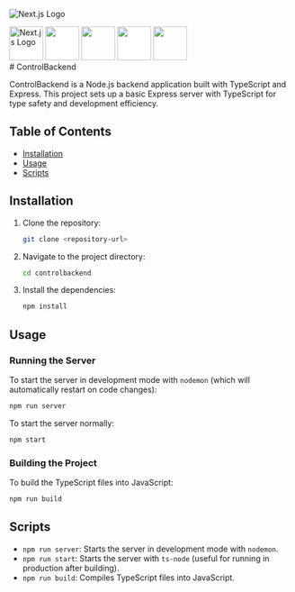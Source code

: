 ![Next.js Logo](https://cdn.jsdelivr.net/gh/devicons/devicon@latest/icons/nextjs/nextjs-original-wordmark.svg)
<div>
<img 
  src="https://cdn.jsdelivr.net/gh/devicons/devicon@latest/icons/nextjs/nextjs-original-wordmark.svg"  
 width="60px" height="60px" 
 style="background-color: white;"
  alt="Next.js Logo"
/>

<img src="https://cdn.jsdelivr.net/gh/devicons/devicon@latest/icons/express/express-original-wordmark.svg" width="60px" height="60px" style="background-color: white;"/>
          
<img src="https://cdn.jsdelivr.net/gh/devicons/devicon@latest/icons/git/git-plain-wordmark.svg" width="60px" height="60px"/>
<img src="https://cdn.jsdelivr.net/gh/devicons/devicon@latest/icons/github/github-original-wordmark.svg" width="60px" height="60px" style="background-color: white;"/>          
<img src="https://cdn.jsdelivr.net/gh/devicons/devicon@latest/icons/typescript/typescript-original.svg" width="60px" height="60px"/>
</div>
# ControlBackend

ControlBackend is a Node.js backend application built with TypeScript and Express.
This project sets up a basic Express server with TypeScript for type safety and development efficiency.

## Table of Contents

- [Installation](#installation)
- [Usage](#usage)
- [Scripts](#scripts)

## Installation

1. Clone the repository:

   ```bash
   git clone <repository-url>
   ```

2. Navigate to the project directory:

   ```bash
   cd controlbackend
   ```

3. Install the dependencies:

   ```bash
   npm install
   ```

## Usage

### Running the Server

To start the server in development mode with `nodemon` (which will automatically restart on code changes):

```bash
npm run server
```

To start the server normally:

```bash
npm start
```

### Building the Project

To build the TypeScript files into JavaScript:

```bash
npm run build
```

## Scripts

- `npm run server`: Starts the server in development mode with `nodemon`.
- `npm run start`: Starts the server with `ts-node` (useful for running in production after building).
- `npm run build`: Compiles TypeScript files into JavaScript.
